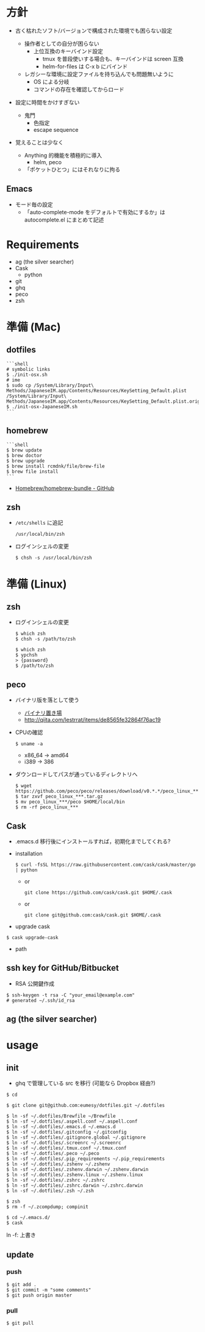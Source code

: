 # 方針
- 古く枯れたソフト/バージョンで構成された環境でも困らない設定
    - 操作者としての自分が困らない
        - 上位互換のキーバインド設定
            - tmux を普段使いする場合も、キーバインドは screen 互換
            - helm-for-files は C-x b にバインド
    - レガシーな環境に設定ファイルを持ち込んでも問題無いように
        - OS による分岐
        - コマンドの存在を確認してからロード

- 設定に時間をかけすぎない
    - 鬼門
        - 色指定
        - escape sequence

- 覚えることは少なく
    - Anything 的機能を積極的に導入
        - helm, peco
    - 「ポケットひとつ」にはそれなりに拘る

## Emacs
- モード毎の設定
    - 「auto-complete-mode をデフォルトで有効にするか」は autocomplete.el にまとめて記述

# Requirements
- ag (the silver searcher)
- Cask
    - python
- git
- ghq
- peco
- zsh

# 準備 (Mac)
## dotfiles

    ```shell
    # symbolic links
    $ ./init-osx.sh
    # ime
    $ sudo cp /System/Library/Input\ Methods/JapaneseIM.app/Contents/Resources/KeySetting_Default.plist /System/Library/Input\ Methods/JapaneseIM.app/Contents/Resources/KeySetting_Default.plist.orig
    $ ./init-osx-JapaneseIM.sh
    ```

## homebrew

    ```shell
    $ brew update
    $ brew doctor
    $ brew upgrade
    $ brew install rcmdnk/file/brew-file
    $ brew file install
    ```

- [Homebrew/homebrew-bundle - GitHub](https://github.com/Homebrew/homebrew-bundle)

## zsh
- `/etc/shells` に追記

    ```shell
    /usr/local/bin/zsh
    ```

- ログインシェルの変更

    ```shell
    $ chsh -s /usr/local/bin/zsh
    ```

# 準備 (Linux)

## zsh
- ログインシェルの変更

    ```shell
    $ which zsh
    $ chsh -s /path/to/zsh
    ```

    ```shell
    $ which zsh
    $ ypchsh
    > {password}
    $ /path/to/zsh
    ```

## peco
- バイナリ版を落として使う
    - [バイナリ置き場](https://github.com/peco/peco/releases)
    - http://qiita.com/lestrrat/items/de8565fe32864f76ac19

- CPUの確認

    ```shell
    $ uname -a
    ```

    - x86_64 -> amd64
    - i389 -> 386

- ダウンロードしてパスが通っているディレクトリへ

    ```shell
    $ wget https://github.com/peco/peco/releases/download/v0.*.*/peco_linux_***.tar.gz
    $ tar zxvf peco_linux_***.tar.gz
    $ mv peco_linux_***/peco $HOME/local/bin
    $ rm -rf peco_linux_***
    ```

## Cask
- .emacs.d 移行後にインストールすれば，初期化までしてくれる?

- installation

    ```shell
    $ curl -fsSL https://raw.githubusercontent.com/cask/cask/master/go | python
    ```

    - or

        ```shell
        git clone https://github.com/cask/cask.git $HOME/.cask
        ```

    - or

        ```shell
        git clone git@github.com:cask/cask.git $HOME/.cask
        ```


- upgrade cask
```shell
$ cask upgrade-cask
```

- path

## ssh key for GitHub/Bitbucket
- RSA 公開鍵作成
```shell
$ ssh-keygen -t rsa -C "your_email@example.com"
# generated ~/.ssh/id_rsa
```

## ag (the silver searcher)

# usage
## init
- ghq で管理している src を移行 (可能なら Dropbox 経由?)

```shell
$ cd

$ git clone git@github.com:eumesy/dotfiles.git ~/.dotfiles

$ ln -sf ~/.dotfiles/Brewfile ~/Brewfile
$ ln -sf ~/.dotfiles/.aspell.conf ~/.aspell.conf
$ ln -sf ~/.dotfiles/.emacs.d ~/.emacs.d
$ ln -sf ~/.dotfiles/.gitconfig ~/.gitconfig
$ ln -sf ~/.dotfiles/.gitignore.global ~/.gitignore
$ ln -sf ~/.dotfiles/.screenrc ~/.screenrc
$ ln -sf ~/.dotfiles/.tmux.conf ~/.tmux.conf
$ ln -sf ~/.dotfiles/.peco ~/.peco
$ ln -sf ~/.dotfiles/.pip_requirements ~/.pip_requirements
$ ln -sf ~/.dotfiles/.zshenv ~/.zshenv
$ ln -sf ~/.dotfiles/.zshenv.darwin ~/.zshenv.darwin
$ ln -sf ~/.dotfiles/.zshenv.linux ~/.zshenv.linux
$ ln -sf ~/.dotfiles/.zshrc ~/.zshrc
$ ln -sf ~/.dotfiles/.zshrc.darwin ~/.zshrc.darwin
$ ln -sf ~/.dotfiles/.zsh ~/.zsh

$ zsh
$ rm -f ~/.zcompdump; compinit

$ cd ~/.emacs.d/
$ cask
```
ln -f: 上書き

## update
### push
```shell
$ git add .
$ git commit -m "some comments"
$ git push origin master
```

### pull
```shell
$ git pull
```
